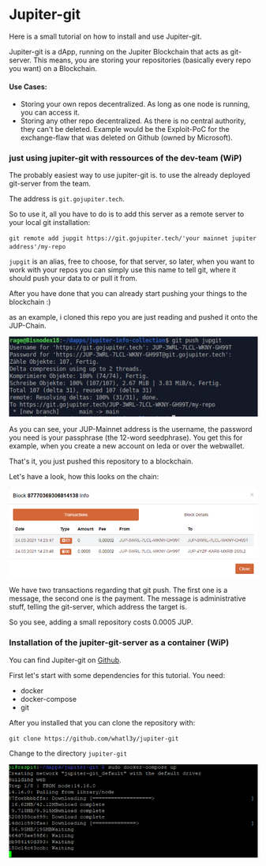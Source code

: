 # Jupiter-git

Here is a small tutorial on how to install and use Jupiter-git.

Jupiter-git is a dApp, running on the Jupiter Blockchain that acts as git-server. This means, you are storing your repositories (basically every repo you want) on a Blockchain.

#### Use Cases:

- Storing your own repos decentralized. As long as one node is running, you can access it.
- Storing any other repo decentralized. As there is no central authority, they can't be deleted. Example would be the Exploit-PoC for the exchange-flaw that was deleted on Github (owned by Microsoft).



### just using jupiter-git with ressources of the dev-team (WiP)

The probably easiest way to use jupiter-git is. to use the already deployed git-server from the team.

The address is `git.gojupiter.tech`.

So to use it, all you have to do is to add this server as a remote server to your local git installation:

`git remote add jupgit https://git.gojupiter.tech/'your mainnet jupiter address'/my-repo`

`jupgit` is an alias, free to choose, for that server, so later, when you want to work with your repos you can simply use this name to tell git, where it should push your data to or pull it from.

After you have done that you can already start pushing your things to the blockchain :)

as an example, i cloned this repo you are just reading and pushed it onto the JUP-Chain.

![image-20210324234842491](pics/image-20210324234842491.png)

As you can see, your JUP-Mainnet address is the username, the password you need is your passphrase (the 12-word seedphrase). You get this for example, when you create a new account on leda or over the webwallet.

That's it, you just pushed this repository to a blockchain.

Let's have a look, how this looks on the chain:

![image-20210324143210095](pics/image-20210324143210095.png)

We have two transactions regarding that git push. The first one is a message, the second one is the payment. The message is administrative stuff, telling the git-server, which address the target is.

So you see, adding a small repository costs 0.0005 JUP.





### Installation of the jupiter-git-server as a container (WiP)

You can find Jupiter-git on [Github](https://github.com/whatl3y/jupiter-git).

First let's start with some dependencies for this tutorial. You need:

- docker
- docker-compose
- git

After you installed that you can clone the repository with:

`git clone https://github.com/whatl3y/jupiter-git`

Change to the directory `jupiter-git`



![image-20210322231006737](pics/image-20210322231006737.png)



